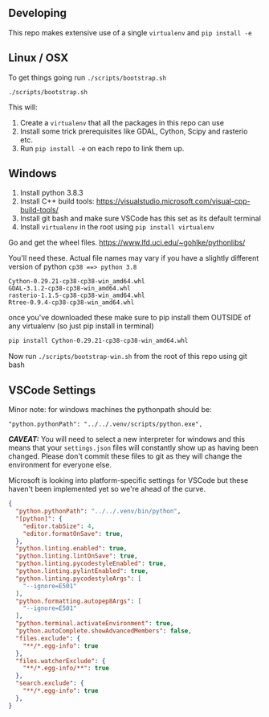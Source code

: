 
## Developing

This repo makes extensive use of a single `virtualenv` and `pip install -e`

## Linux / OSX

To get things going run `./scripts/bootstrap.sh`

```
./scripts/bootstrap.sh
```

This will:

1. Create a `virtualenv` that all the packages in this repo can use
2. Install some trick prerequisites like GDAL, Cython, Scipy and rasterio etc.
2. Run `pip install -e` on each repo to link them up.


## Windows

1. Install python 3.8.3
2. Install C++ build tools: <https://visualstudio.microsoft.com/visual-cpp-build-tools/>
3. Install git bash and make sure VSCode has this set as its default terminal
4. Install `virtualenv` in the root using `pip install virtualenv`

Go and get the wheel files.
<https://www.lfd.uci.edu/~gohlke/pythonlibs/>

You'll need these. Actual file names may vary if you have a slightly different version of python `cp38 ==> python 3.8`

```
Cython-0.29.21-cp38-cp38-win_amd64.whl
GDAL-3.1.2-cp38-cp38-win_amd64.whl
rasterio-1.1.5-cp38-cp38-win_amd64.whl
Rtree-0.9.4-cp38-cp38-win_amd64.whl
```

once you've downloaded these make sure to pip install them OUTSIDE of any virtualenv (so just pip install in terminal)

```bash
pip install Cython-0.29.21-cp38-cp38-win_amd64.whl
```

Now run `./scripts/bootstrap-win.sh` from the root of this repo using git bash


## VSCode Settings

Minor note: for windows machines the pythonpath should be:

```
"python.pythonPath": "../../.venv/scripts/python.exe",
```

***CAVEAT:*** You will need to select a new interpreter for windows and this means that your `settings.json` files will constantly show up as having been changed. Please don't commit these files to git as they will change the environment for everyone else.

Microsoft is looking into platform-specific settings for VSCode but these haven't been implemented yet so we're ahead of the curve.

```json
{
  "python.pythonPath": "../../.venv/bin/python",
  "[python]": {
    "editor.tabSize": 4,
    "editor.formatOnSave": true,
  },
  "python.linting.enabled": true,
  "python.linting.lintOnSave": true,
  "python.linting.pycodestyleEnabled": true,
  "python.linting.pylintEnabled": true,
  "python.linting.pycodestyleArgs": [
    "--ignore=E501"
  ],
  "python.formatting.autopep8Args": [
    "--ignore=E501"
  ],
  "python.terminal.activateEnvironment": true,
  "python.autoComplete.showAdvancedMembers": false,
  "files.exclude": {
    "**/*.egg-info": true
  },
  "files.watcherExclude": {
    "**/*.egg-info/**": true
  },
  "search.exclude": {
    "**/*.egg-info": true
  },
}
```